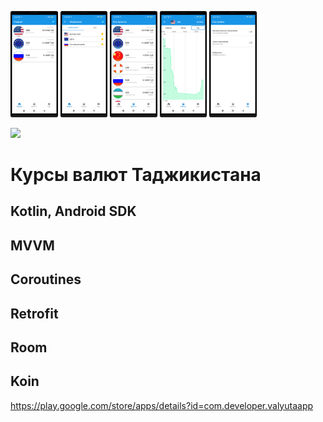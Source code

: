 <img src="/docs/1.png" width=15% height=15%> <img src="/docs/2.png" width=15% height=15%>
<img src="/docs/3.png" width=15% height=15%> <img src="/docs/4.png" width=15% height=15%>
<img src="/docs/5.png" width=15% height=15%>

<a href="https://play.google.com/store/apps/details?id=com.developer.valyutaapp">
<img src="https://play.google.com/intl/en_us/badges/static/images/badges/en_badge_web_generic.png" height="70"></a>

# Курсы валют Таджикистана
## Kotlin, Android SDK

## MVVM
## Coroutines
## Retrofit
## Room
## Koin

https://play.google.com/store/apps/details?id=com.developer.valyutaapp
